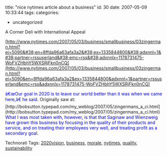 title: "nice nytimes article about a business"
id: 30
date: 2007-05-09 10:33:44
tags: 
categories: 
- uncategorized

A Corner Deli with International Appeal

[http://www.nytimes.com/2007/05/03/business/smallbusiness/03zingerman.html?ei=5090&#38;en=8ffda96a63afa3a2&#38;ex=1335844800&#38;adxnnl=1&#38;partner=rssuserland&#38;emc=rss&#38;adxnnlx=1178731475-WoFVZHbhY5WXSRjFkn0nCQ](http://www.nytimes.com/2007/05/03/business/smallbusiness/03zingerman.html?ei=5090&en=8ffda96a63afa3a2&ex=1335844800&adxnnl=1&partner=rssuserland&emc=rss&adxnnlx=1178731475-WoFVZHbhY5WXSRjFkn0nCQ)

<span style="color:#0000dd;">
â€œOur goal in 2020 is to leave our world better than it was when we came here,â€ he said.</span>
Originally saw at:
[http://bobsutton.typepad.com/my_weblog/2007/05/zingermans_a_ci.html](http://bobsutton.typepad.com/my_weblog/2007/05/zingermans_a_ci.html)

<span style="color:#0000dd;">
What I was most taken with, however, is that that Saginaw and Wienzweig have grown this business by focusing in the quality of their products and service, and on treating their employees very well, and treating profit as a secondary goal.</span>

<!-- technorati tags start -->

Technorati Tags: [2020vision](http://www.technorati.com/tag/2020vision), [business](http://www.technorati.com/tag/business), [morale](http://www.technorati.com/tag/morale), [nytimes](http://www.technorati.com/tag/nytimes), [quality](http://www.technorati.com/tag/quality), [sustainability](http://www.technorati.com/tag/sustainability)
<!-- technorati tags end -->

